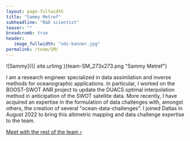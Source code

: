 ```yaml
---
layout: page-fullwidth
title: "Sammy Metref"
subheadline: "R&D scientist"
teaser: ""
breadcrumb: true
header:
   image_fullwidth: "odc-banner.jpg"
permalink: /team/SM/
---
```


![Sammy]({{ site.urlimg }}team-SM_273x273.png "Sammy Metref")

I am a research engineer specialized in data assimilation and inverse methods for oceanographic applications. In particular, I worked on the BOOST-SWOT ANR project to update the DUACS optimal interpolation method in anticipation of the SWOT satellite data. More recently, I have acquired an expertise in the formulation of data challenges with, amongst others, the creation of several "ocean-data-challenges". I joined Datlas in August 2022 to bring this altimetric mapping and data challenge expertise to the team. 


<a class="radius button small" href="{{ site.url }}{{ site.baseurl }}/team/">Meet with the rest of the team ›</a>


